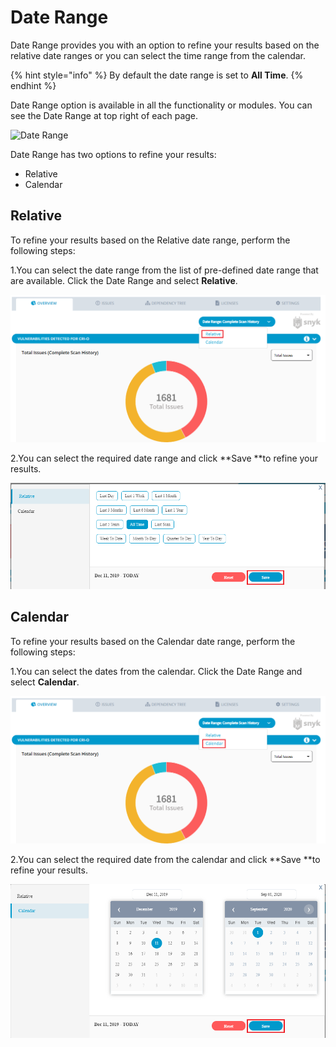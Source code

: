 # Date Range

Date Range provides you with an option to refine your results based on the relative date ranges or you can select the time range from the calendar.&#x20;

{% hint style="info" %}
By default the date range is set to **All Time**.
{% endhint %}

Date Range option is available in all the functionality or modules. You can see the Date Range at top right of each page.&#x20;

![Date Range](../.gitbook/assets/Date\_Range\_new.png)

Date Range has two options to refine your results:

* Relative&#x20;
* Calendar&#x20;

## Relative&#x20;

To refine your results based on the Relative date range,  perform the following steps:

1.You can select the date range from the list of pre-defined date range that are available. Click the Date Range and select **Relative**.

![Relative Date Range](../.gitbook/assets/Relative.png)

2.You can select the required date range and click **Save **to refine your results. &#x20;

![Relative](../.gitbook/assets/R!.png)

## Calendar&#x20;

To refine your results based on the Calendar date range,  perform the following steps:

1.You can select the dates from the calendar. Click the Date Range and select **Calendar**.

![Relative Date Range](../.gitbook/assets/Cal2.png)

2.You can select the required date from the calendar and click **Save **to refine your results. &#x20;

![Calendar](../.gitbook/assets/Calendar.png)
